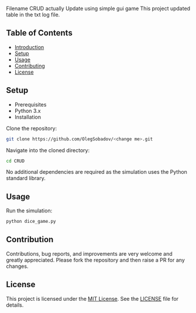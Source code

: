 Filename CRUD  actually Update using simple gui game
This project updated table in the txt log file.

## Table of Contents
- [Introduction](#introduction)
- [Setup](#setup)
- [Usage](#usage)
- [Contributing](#contributing)
- [License](#license)


## Setup
- Prerequisites
- Python 3.x
- Installation

Clone the repository:

```bash
git clone https://github.com/OlegSobadov/<change me>.git
```
Navigate into the cloned directory:

```bash
cd CRUD
```
No additional dependencies are required as the simulation uses the Python standard library.

## Usage
Run the simulation:

```bash
python dice_game.py
```

## Contribution
Contributions, bug reports, and improvements are very welcome and greatly appreciated. Please fork the repository and then raise a PR for any changes.

## License
This project is licensed under the [MIT License](#). See the [LICENSE](#) file for details.